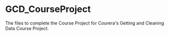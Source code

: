 GCD_CourseProject
=================

The files to complete the Course Project for Courera's Getting and Cleaning Data Course Project.
